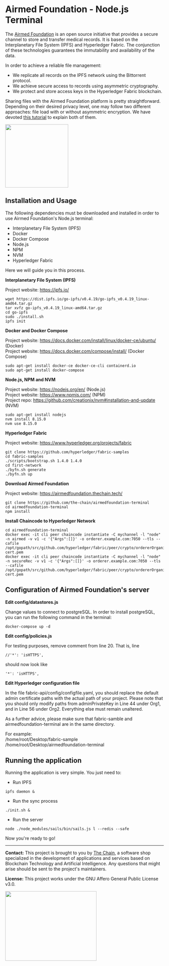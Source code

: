 # Airmed Foundation - Node.js Terminal 

The [Airmed Foundation](https://airmedfoundation.thechain.tech/) is an open source initiative that provides a secure channel to store and transfer medical records. It is based on the Interplanetary File System (IPFS) and Hyperledger Fabric. The conjunction of these technologies guarantees the immutability and availability of the data.

In order to achieve a reliable file management:

* We replicate all records on the IPFS network using the Bittorrent protocol. 
* We achieve secure access to records using asymmetric cryptography. 
* We protect and store access keys in the Hyperledger Fabric blockchain.

Sharing files with the Airmed Foundation platform is pretty straightforward. Depending on their desired privacy level, one may follow two different approaches: file load with or without asymmetric encryption. We have devoted [this tutorial](https://airmedfoundation.thechain.tech/tutorial) to explain both of them.

<a href="https://airmedfoundation.thechain.tech/"><img src="https://media.licdn.com/dms/image/C4E0BAQGs_7h67j1y0w/company-logo_400_400/0?e=1574899200&v=beta&t=KLfoiPbZSGZvBHmqhxCTYC211phfpr46j4pedsZMJ8I" width="200" height="200" /></a>

## Installation and Usage

The following dependencies must be downloaded and installed in order to use Airmed Foundation's Node.js terminal:
* Interplanetary File System (IPFS)
* Docker
* Docker Compose
* Node.js
* NPM
* NVM
* Hyperledger Fabric

Here we will guide you in this process.

**Interplanetary File System (IPFS)**

Project website: https://ipfs.io/

```
wget https://dist.ipfs.io/go-ipfs/v0.4.19/go-ipfs_v0.4.19_linux-amd64.tar.gz
tar xvfz go-ipfs_v0.4.19_linux-amd64.tar.gz
cd go-ipfs
sudo ./install.sh
ipfs init
```

**Docker and Docker Compose**

Project website: https://docs.docker.com/install/linux/docker-ce/ubuntu/ (Docker)\
Project website: https://docs.docker.com/compose/install/ (Docker Compose)

```
sudo apt-get install docker-ce docker-ce-cli containerd.io
sudo apt-get install docker-compose
```

**Node.js, NPM and NVM**

Project website: https://nodejs.org/en/ (Node.js)\
Project website: https://www.npmjs.com/ (NPM)\
Project repo: https://github.com/creationix/nvm#installation-and-update (NVM)

```
sudo apt-get install nodejs
nvm install 8.15.0
nvm use 8.15.0
```

**Hyperledger Fabric**

Project website: https://www.hyperledger.org/projects/fabric

```
git clone https://github.com/hyperledger/fabric-samples
cd fabric-samples
./scripts/bootstrap.sh 1.4.0 1.4.0
cd first-network
./byfn.sh generate
./byfn.sh up
```

**Download Airmed Foundation**

Project website: https://airmedfoundation.thechain.tech/

```
git clone https://github.com/the-chain/airmedfoundation-terminal
cd airmedfoundation-terminal
npm install 
```

**Install Chaincode to Hyperledger Network**

```
cd airmedfoundation-terminal
docker exec -it cli peer chaincode instantiate -C mychannel -l "node" -n airmed -v v1 -c '{"Args":[]}' -o orderer.example.com:7050 --tls --cafile /opt/gopath/src/github.com/hyperledger/fabric/peer/crypto/ordererOrganizations/example.com/orderers/orderer.example.com/msp/tlscacerts/tlsca.example.com-cert.pem
docker exec -it cli peer chaincode instantiate -C mychannel -l "node" -n secureRec -v v1 -c '{"Args":[]}' -o orderer.example.com:7050 --tls --cafile /opt/gopath/src/github.com/hyperledger/fabric/peer/crypto/ordererOrganizations/example.com/orderers/orderer.example.com/msp/tlscacerts/tlsca.example.com-cert.pem
```

## Configuration of Airmed Foundation's server

**Edit config/datastores.js**

Change values to connect to postgreSQL. In order to install postgreSQL, you can run the following command in the terminal:
```
docker-compose up -d
```


**Edit config/policies.js**

For testing purposes, remove comment from line 20. 
That is, line 
```
//'*': 'isHTTPS',
```
should now look like
```
'*': 'isHTTPS',
```

**Edit Hyperledger configuration file**

In the file fabric-api/config/configfile.yaml, you should replace the default admin certificate paths with the actual path of your project. Please note that you should only modify paths from adminPrivateKey in Line 44 under Org1, and in Line 56 under Org2. Everything else must remain unaltered.

As a further advice, please make sure that fabric-samble and airmedfoundation-terminal are in the same directory. 

For example:\
/home/root/Desktop/fabric-sample\
/home/root/Desktop/airmedfoundation-terminal

## Running the application
Running the application is very simple. You just need to:

- Run IPFS
```
ipfs daemon &
```

- Run the sync process
```
./init.sh &
```

- Run the server
```
node ./node_modules/sails/bin/sails.js l --redis --safe
```

Now you're ready to go!

---

**Contact:** This project is brought to you by [The Chain](http://thechain.tech/), a software shop specialized in the development of applications and services based on Blockchain Technology and Artificial Intelligence. Any questions that might arise should be sent to the project's maintainers.

**License:** This project works under the GNU Affero General Public License v3.0. 


<a href="http://thechain.tech/"><img src="http://thechain.tech/images/TheChain-logo.png" width="290" height="220" /></a>
